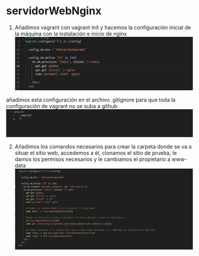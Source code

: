 # servidorWebNginx

1. Añadimos vagrant con vagrant init y hacemos la configuración inicial de la máquina con la instalación e inicio de nginx
![alt text](images/image.png)

añadimos esta configuración en el archivo .gitignore para que toda la configuración de vagrant no  se suba a github
![alt text](images/image1.png)

2. Añadimos los comandos necesarios para crear la carpeta donde se va a situar el sitio web, accedemos a él, clonamos el sitio de prueba, le damos los permisos necesarios y le cambiamos el propietario a www-data
![alt text](images/image2.png)
